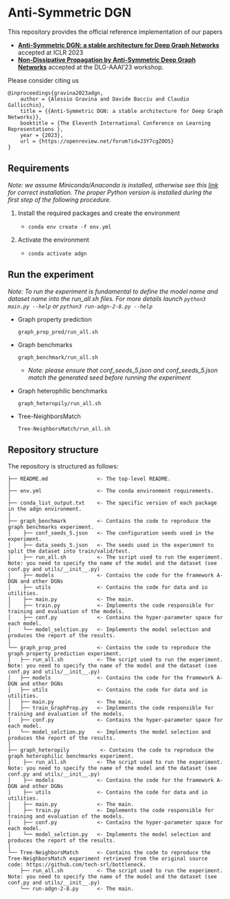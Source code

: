 # Anti-Symmetric DGN
This repository provides the official reference implementation of our papers 

- **[Anti-Symmetric DGN: a stable architecture for Deep Graph Networks](https://openreview.net/forum?id=J3Y7cgZOOS)** accepted at ICLR 2023
- **[Non-Dissipative Propagation by Anti-Symmetric Deep Graph Networks](https://drive.google.com/file/d/1uPHhjwSa3g_hRvHwx6UnbMLgGN_cAqMu/view?usp=share_link)** accepted at the DLG-AAAI’23 workshop.

Please consider citing us

	@inproceedings{gravina2023adgn,
		author = {Alessio Gravina and Davide Bacciu and Claudio Gallicchio},
	 	title = {{Anti-Symmetric DGN: a stable architecture for Deep Graph Networks}},
	 	booktitle = {The Eleventh International Conference on Learning Representations },
	 	year = {2023},
		url = {https://openreview.net/forum?id=J3Y7cgZOOS}
	}

## Requirements
_Note: we assume Miniconda/Anaconda is installed, otherwise see this [link](https://docs.conda.io/projects/conda/en/latest/user-guide/install/download.html) for correct installation. The proper Python version is installed during the first step of the following procedure._

1. Install the required packages and create the environment
    - ``` conda env create -f env.yml ```

2. Activate the environment
    - ``` conda activate adgn ```

## Run the experiment
_Note: To run the experiment is fundamental to define the model name and dataset name into the run_all.sh files. For more details launch ```python3 main.py --help``` or ```python3 run-adgn-2-8.py --help```_
- Graph property prediction

    ```graph_prop_pred/run_all.sh```

- Graph benchmarks

    ```graph_benchmark/run_all.sh```
    - _Note: please ensure that conf_seeds_5.json and conf_seeds_5.json match the generated seed before running the experiment_

- Graph heterophilic benchmarks

    ```graph_heteropily/run_all.sh```

- Tree-NeighborsMatch

    ```Tree-NeighborsMatch/run_all.sh```

## Repository structure
The repository is structured as follows:

    ├── README.md                <- The top-level README.
    │
    ├── env.yml                  <- The conda environment requirements.
    │
    ├── conda_list_output.txt    <- The specific version of each package in the adgn environment.
    │
    ├── graph_benchmark          <- Contains the code to reproduce the graph benchmarks experiment.
    │    ├── conf_seeds_5.json   <- The configuration seeds used in the experiment.
    │    ├── data_seeds_5.json   <- The seeds used in the experiment to split the dataset into train/valid/test.
    │    ├── run_all.sh          <- The script used to run the experiment. Note: you need to specify the name of the model and the dataset (see conf.py and utils/__init__.py)
    │    ├── models              <- Contains the code for the framework A-DGN and other DGNs 
    │    ├── utils               <- Contains the code for data and io utilities.
    │    ├── main.py             <- The main.
    │    ├── train.py            <- Implements the code responsible for training and evaluation of the models.
    │    ├── conf.py             <- Contains the hyper-parameter space for each model.
    │    └── model_selction.py   <- Implements the model selection and produces the report of the results.
    │
    └── graph_prop_pred          <- Contains the code to reproduce the graph property prediction experiment.
    │   ├── run_all.sh           <- The script used to run the experiment. Note: you need to specify the name of the model and the dataset (see conf.py and utils/__init__.py)
    │   ├── models               <- Contains the code for the framework A-DGN and other DGNs 
    │   ├── utils                <- Contains the code for data and io utilities.
    │   ├── main.py              <- The main.
    │   ├── train_GraphProp.py   <- Implements the code responsible for training and evaluation of the models.
    │   ├── conf.py              <- Contains the hyper-parameter space for each model.
    │   └── model_selction.py    <- Implements the model selection and produces the report of the results.
    │    
    ├── graph_heteropily          <- Contains the code to reproduce the graph heterophilic benchmarks experiment.
    │    ├── run_all.sh          <- The script used to run the experiment. Note: you need to specify the name of the model and the dataset (see conf.py and utils/__init__.py)
    │    ├── models              <- Contains the code for the framework A-DGN and other DGNs 
    │    ├── utils               <- Contains the code for data and io utilities.
    │    ├── main.py             <- The main.
    │    ├── train.py            <- Implements the code responsible for training and evaluation of the models.
    │    ├── conf.py             <- Contains the hyper-parameter space for each model.
    │    └── model_selction.py   <- Implements the model selection and produces the report of the results.
    │
    └── Tree-NeighborsMatch      <- Contains the code to reproduce the Tree-NeighborsMatch experiment retrieved from the original source code: https://github.com/tech-srl/bottleneck.
        ├── run_all.sh           <- The script used to run the experiment. Note: you need to specify the name of the model and the dataset (see conf.py and utils/__init__.py)
        └── run-adgn-2-8.py      <- The main.
